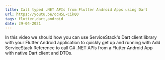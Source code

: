 ```yaml
---
title: Call typed .NET APIs from Flutter Android Apps using Dart
url: https://youtu.be/ocH5L-CikQ0
tags: flutter,dart,android
date: 29-04-2021
---
```


In this video we should how you can use ServiceStack's Dart client library with your Flutter Android application to quickly get up 
and running with Add ServiceStack Reference to call C# .NET APIs from a Flutter Android App with native Dart client and DTOs.
